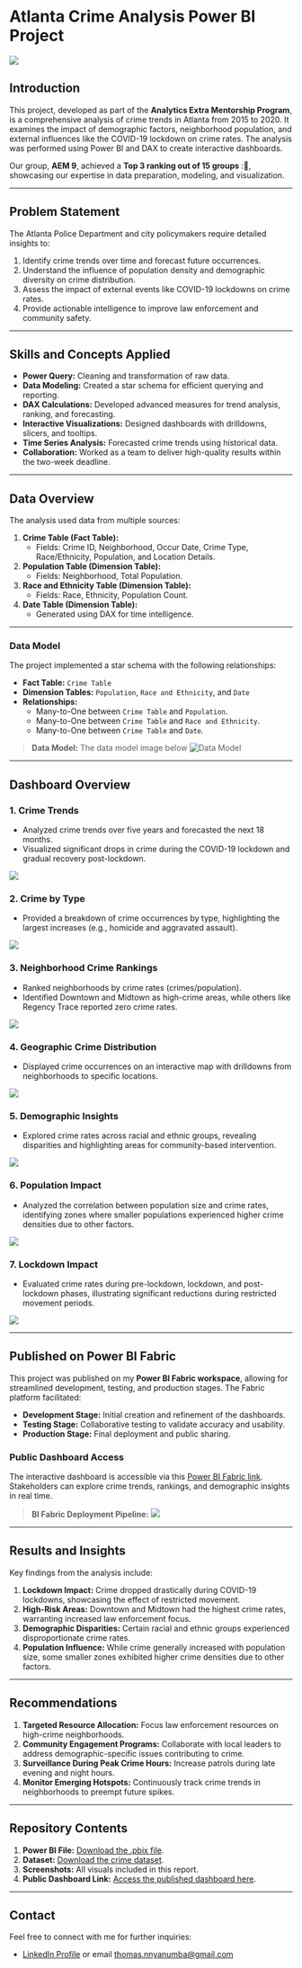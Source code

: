 # Atlanta Crime Analysis Power BI Project
![](https://github.com/Thomas-Nyanumba/Atlanta-PD-Power-BI-Group-Project/blob/main/Atlanta%20PD%20Background%20Image.png)

## Introduction
This project, developed as part of the **Analytics Extra Mentorship Program**, is a comprehensive analysis of crime trends in Atlanta from 2015 to 2020. It examines the impact of demographic factors, neighborhood population, and external influences like the COVID-19 lockdown on crime rates. The analysis was performed using Power BI and DAX to create interactive dashboards.

Our group, **AEM 9**, achieved a **Top 3 ranking out of 15 groups** :🥈, showcasing our expertise in data preparation, modeling, and visualization.

---

## Problem Statement
The Atlanta Police Department and city policymakers require detailed insights to:
1. Identify crime trends over time and forecast future occurrences.
2. Understand the influence of population density and demographic diversity on crime distribution.
3. Assess the impact of external events like COVID-19 lockdowns on crime rates.
4. Provide actionable intelligence to improve law enforcement and community safety.

---

## Skills and Concepts Applied
- **Power Query:** Cleaning and transformation of raw data.
- **Data Modeling:** Created a star schema for efficient querying and reporting.
- **DAX Calculations:** Developed advanced measures for trend analysis, ranking, and forecasting.
- **Interactive Visualizations:** Designed dashboards with drilldowns, slicers, and tooltips.
- **Time Series Analysis:** Forecasted crime trends using historical data.
- **Collaboration:** Worked as a team to deliver high-quality results within the two-week deadline.

---

## Data Overview
The analysis used data from multiple sources:
1. **Crime Table (Fact Table):**
   - Fields: Crime ID, Neighborhood, Occur Date, Crime Type, Race/Ethnicity, Population, and Location Details.
2. **Population Table (Dimension Table):**
   - Fields: Neighborhood, Total Population.
3. **Race and Ethnicity Table (Dimension Table):**
   - Fields: Race, Ethnicity, Population Count.
4. **Date Table (Dimension Table):**
   - Generated using DAX for time intelligence.

---

### **Data Model**
The project implemented a star schema with the following relationships:
- **Fact Table:** `Crime Table`
- **Dimension Tables:** `Population`, `Race and Ethnicity`, and `Date`
- **Relationships:** 
  - Many-to-One between `Crime Table` and `Population`.
  - Many-to-One between `Crime Table` and `Race and Ethnicity`.
  - Many-to-One between `Crime Table` and `Date`.

> **Data Model:** The data model image below
![Data Model](https://github.com/Thomas-Nyanumba/Atlanta-PD-Power-BI-Group-Project/blob/main/Atlanta%20PD%20Data%20Model%20Image.png)

---

## Dashboard Overview

### **1. Crime Trends**
   - Analyzed crime trends over five years and forecasted the next 18 months.
   - Visualized significant drops in crime during the COVID-19 lockdown and gradual recovery post-lockdown.
   
   ![](https://github.com/Thomas-Nyanumba/Atlanta-PD-Power-BI-Group-Project/blob/main/Crime%20Trend%20Image.png)

### **2. Crime by Type**
   - Provided a breakdown of crime occurrences by type, highlighting the largest increases (e.g., homicide and aggravated assault).

  ![](https://github.com/Thomas-Nyanumba/Atlanta-PD-Power-BI-Group-Project/blob/main/Crime%20By%20Type%20Image.png)
     
### **3. Neighborhood Crime Rankings**
   - Ranked neighborhoods by crime rates (crimes/population).
   - Identified Downtown and Midtown as high-crime areas, while others like Regency Trace reported zero crime rates.

  ![](https://github.com/Thomas-Nyanumba/Atlanta-PD-Power-BI-Group-Project/blob/main/Neighbourhood%20Crime%20Ranking%20Image.png)
     
### **4. Geographic Crime Distribution**
   - Displayed crime occurrences on an interactive map with drilldowns from neighborhoods to specific locations.

  ![](https://github.com/Thomas-Nyanumba/Atlanta-PD-Power-BI-Group-Project/blob/main/Geographic%20Crime%20Distribution%20Image.png)

### **5. Demographic Insights**
   - Explored crime rates across racial and ethnic groups, revealing disparities and highlighting areas for community-based intervention.
 
  ![](https://github.com/Thomas-Nyanumba/Atlanta-PD-Power-BI-Group-Project/blob/main/Demographic%20Insight%20Image.png)
     
### **6. Population Impact**
   - Analyzed the correlation between population size and crime rates, identifying zones where smaller populations experienced higher crime densities due to other factors.

  ![](https://github.com/Thomas-Nyanumba/Atlanta-PD-Power-BI-Group-Project/blob/main/Population%20Impact%20Image.png)

### **7. Lockdown Impact**
   - Evaluated crime rates during pre-lockdown, lockdown, and post-lockdown phases, illustrating significant reductions during restricted movement periods.

  ![](https://github.com/Thomas-Nyanumba/Atlanta-PD-Power-BI-Group-Project/blob/main/Lockdown%20Impact%20Image.png)

---

## Published on Power BI Fabric
This project was published on my **Power BI Fabric workspace**, allowing for streamlined development, testing, and production stages. The Fabric platform facilitated:
- **Development Stage:** Initial creation and refinement of the dashboards.
- **Testing Stage:** Collaborative testing to validate accuracy and usability.
- **Production Stage:** Final deployment and public sharing.

### Public Dashboard Access
The interactive dashboard is accessible via this [Power BI Fabric link](https://app.powerbi.com/view?r=eyJrIjoiMzBmNTZiNGEtNjU3NS00MzRjLTliNjYtMWYwNmZkZjRhMjYwIiwidCI6IjgwZTliY2Y3LTczYTYtNGI5OS1iZWFkLTA2MmNmZjE2MmY5NiJ9). Stakeholders can explore crime trends, rankings, and demographic insights in real time.

> **BI Fabric Deployment Pipeline:**
![](https://github.com/Thomas-Nyanumba/Atlanta-PD-Power-BI-Group-Project/blob/main/Atlanta%20PD%20BI%20Fabric%20Deployment%20Pipeline%20Image.png)

---

## Results and Insights
Key findings from the analysis include:
1. **Lockdown Impact:** Crime dropped drastically during COVID-19 lockdowns, showcasing the effect of restricted movement.
2. **High-Risk Areas:** Downtown and Midtown had the highest crime rates, warranting increased law enforcement focus.
3. **Demographic Disparities:** Certain racial and ethnic groups experienced disproportionate crime rates.
4. **Population Influence:** While crime generally increased with population size, some smaller zones exhibited higher crime densities due to other factors.

---

## Recommendations
1. **Targeted Resource Allocation:** Focus law enforcement resources on high-crime neighborhoods.
2. **Community Engagement Programs:** Collaborate with local leaders to address demographic-specific issues contributing to crime.
3. **Surveillance During Peak Crime Hours:** Increase patrols during late evening and night hours.
4. **Monitor Emerging Hotspots:** Continuously track crime trends in neighborhoods to preempt future spikes.

---

## Repository Contents
1. **Power BI File:** [Download the .pbix file](https://github.com/Thomas-Nyanumba/Atlanta-PD-Power-BI-Group-Project/blob/main/Atlanta%20PD%20BI%20Crime%20Analysis.pbix).
2. **Dataset:** [Download the crime dataset](https://github.com/Thomas-Nyanumba/Atlanta-PD-Power-BI-Group-Project/blob/main/Atlanta%20Crime%20Statistics%20Analysis%20with%20Power%20BI.pdf).
3. **Screenshots:** All visuals included in this report.
4. **Public Dashboard Link:** [Access the published dashboard here](https://app.powerbi.com/view?r=eyJrIjoiMzBmNTZiNGEtNjU3NS00MzRjLTliNjYtMWYwNmZkZjRhMjYwIiwidCI6IjgwZTliY2Y3LTczYTYtNGI5OS1iZWFkLTA2MmNmZjE2MmY5NiJ9).

---

## Contact
Feel free to connect with me for further inquiries:
- [LinkedIn Profile](https://www.linkedin.com/in/thomasnyanumba) or email thomas.nnyanumba@gmail.com
